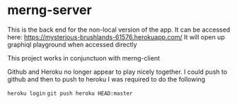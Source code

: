 # merng-server

This is the back end for the non-local version of the app. 
It can be accessed here: https://mysterious-brushlands-61576.herokuapp.com/
It will open up graphiql playground when accessed directly

This project works in conjunctuon with merng-client

Github and Heroku no longer appear to play nicely together.
I could push to github and then to push to heroku I was required to do the following

`heroku login` 
`git push heroku HEAD:master` 

